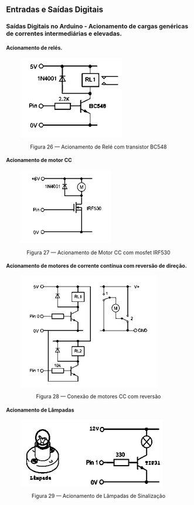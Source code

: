 ## Entradas e Saídas Digitais

<div class="regular">

### Saídas Digitais no Arduino - Acionamento de cargas genéricas de correntes intermediárias e elevadas.

<div class="flex-container scriptsize">
<div class="column-container">

#### Acionamento de relés.

<figure>

<!-- _class: transparent -->
![grid-img-35](./img/reles.png)

<figcaption style="text-align: center;">Figura 26 — Acionamento de Relé com transistor BC548</figcaption>
</figure>
</div>
<div class="column-container">

#### Acionamento de motor CC

<figure>

<!-- _class: transparent -->
![grid-img-35](./img/motor-mosfet.png)

<figcaption style="text-align: center;">Figura 27 — Acionamento de Motor CC com mosfet IRF530</figcaption>
</figure>
</div>
</div>
<div class="flex-container scriptsize">
<div class="column-container">

#### Acionamento de motores de corrente contínua com reversão de direção.

<figure>

<!-- _class: transparent -->
![grid-img-35](./img/motor-cc-com-reversao.png)

<figcaption style="text-align: center;">Figura 28 — Conexão de motores CC com reversão</figcaption>
</figure>
</div>
<div class="column-container">

#### Acionamento de Lâmpadas
<div class="mid-aligned-container">
<figure>

<!-- _class: transparent -->
![grid-img-35](./img/lampada.png)

<figcaption style="text-align: center;">Figura 29 — Acionamento de Lâmpadas de Sinalização</figcaption>
</figure>
</div>
</div>
</div>
</div>

